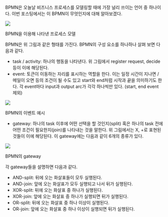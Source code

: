 BPMN은 오늘날 비즈니스 프로세스를 모델링할 때에 가장 널리 쓰이는 언어 중 하나이다. 이번 포스팅에서는 이 BPMN이 무엇인지에 대해 알아보겠다.

[![](https://blog.kakaocdn.net/dn/dil1oL/btqAjmBoLmD/r1fvzspDlkn4Lt5P3AGfmK/img.png)](https://blog.kakaocdn.net/dn/dil1oL/btqAjmBoLmD/r1fvzspDlkn4Lt5P3AGfmK/img.png)

BPMN을 이용해 나타낸 프로세스 모델

BPMN은 위 그림과 같은 형태를 가진다. BPMN의 구성 요소를 하나하나 살펴 보면 다음과 같다.

- task / activity: 하나의 행동을 나타낸다. 위 그림에서 register request, decide 등이 이에 해당된다.
- event: 토큰이 이동하는 자리를 표시하는 역할을 한다. 이는 일정 시간이 지나면 / 메일이 오면 등의 조건이 될 수도 있고 start와 end처럼 시작과 끝을 의미하기도 한다. 각 event마다 input과 output arc가 각각 하나씩만 있다. (start, end event 제외)

[![](https://blog.kakaocdn.net/dn/o9cP2/btqAiWJUk7g/Ke8iwYxVLpr9GvDNyQ9h6k/img.png)](https://blog.kakaocdn.net/dn/o9cP2/btqAiWJUk7g/Ke8iwYxVLpr9GvDNyQ9h6k/img.png)

BPMN의 이벤트 예시

- gateway: 하나의 task 이후에 어떤 선택을 할 것인지(split) 혹은 하나의 task 전에 어떤 조건이 필요한지(join)를 나타내는 것을 말한다. 위 그림에서는 X, +로 표현된 것들이 이에 해당된다. 이 gateway에는 다음과 같이 6개의 종류가 있다.

[![](https://blog.kakaocdn.net/dn/yNBvs/btqAkT56vPu/BUr4KDUx2kBRiCcPl9BOd0/img.png)](https://blog.kakaocdn.net/dn/yNBvs/btqAkT56vPu/BUr4KDUx2kBRiCcPl9BOd0/img.png)

BPMN의 gateway

각 gateway들을 설명하면 다음과 같다.

- AND-split: 뒤에 오는 화살표들이 모두 실행된다.
- AND-join: 앞에 오는 화살표가 모두 실행되고 나서 뒤가 실행된다.
- XOR-split: 뒤에 오는 화살표 중 하나가 실행된다.
- XOR-join: 앞에 오는 화살표 중 하나가 실행되면 뒤가 실행된다.
- OR-split: 뒤에 오는 화살표 중 하나 이상이 실행된다.
- OR-join: 앞에 오는 화살표 중 하나 이상이 실행되면 뒤가 실행된다.